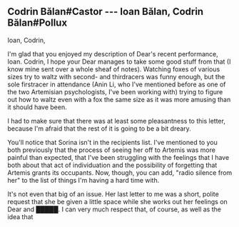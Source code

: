 ## Codrin Bălan#Castor --- Ioan Bălan, Codrin Bălan#Pollux

Ioan, Codrin,

I'm glad that you enjoyed my description of Dear's recent performance, Ioan. Codrin, I hope your Dear manages to take some good stuff from that (I know mine sent over a whole sheaf of notes). Watching foxes of various sizes try to waltz with second- and thirdracers was funny enough, but the sole firstracer in attendance (Anin Li, who I've mentioned before as one of the two Artemisian psychologists, I've been working with) trying to figure out how to waltz even with a fox the same size as it was more amusing than it should have been.

I had to make sure that there was at least some pleasantness to this letter, because I'm afraid that the rest of it is going to be a bit dreary.

You'll notice that Sorina isn't in the recipients list. I've mentioned to you both previously that the process of seeing her off to Artemis was more painful than expected, that I've been struggling with the feelings that I have both about that act of individuation and the possibility of forgetting that Artemis grants its occupants. Now, though, you can add, "radio silence from her" to the list of things I'm having a hard time with.

It's not even that big of an issue. Her last letter to me was a short, polite request that she be given a little space while she works out her feelings on Dear and █████. I can very much respect that, of course, as well as the idea that 
